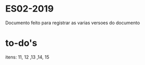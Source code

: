 # ES02-2019
Documento feito para registrar as varias versoes do documento

# to-do's

itens: 11, 12 ,13 ,14, 15
